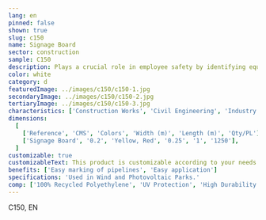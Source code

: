 ```yaml
---
lang: en
pinned: false
shown: true
slug: c150
name: Signage Board
sector: construction
sample: C150
description: Plays a crucial role in employee safety by identifying equipment, hazardous areas, guiding through dangerous areas, and indicating escape routes, among others. Signage uses color codes for identification and guidance in the industry.
color: white
category: d
featuredImage: ../images/c150/c150-1.jpg
secondaryImage: ../images/c150/c150-2.jpg
tertiaryImage: ../images/c150/c150-3.jpg
characteristics: ['Construction Works', 'Civil Engineering', 'Industry']
dimensions:
  [
    ['Reference', 'CMS', 'Colors', 'Width (m)', 'Length (m)', 'Qty/PL'],
    ['Signage Board', '0.2', 'Yellow, Red', '0.25', '1', '1250'],
  ]
customizable: true
customizableText: This product is customizable according to your needs. Contact us for more information.
benefits: ['Easy marking of pipelines', 'Easy application']
specifications: 'Used in Wind and Photovoltaic Parks.'
comp: ['100% Recycled Polyethylene', 'UV Protection', 'High Durability and Resistance']
---
```


C150, EN
